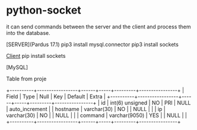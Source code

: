 # python-socket
 it can send commands between the server and the client and process them into the database.

[SERVER](Pardus 17.1)
pip3 install mysql.connector
pip3 install sockets

[Client](Ubuntu)
pip install sockets


[MySQL]

Table from proje

+----------+-----------------+------+-----+---------+----------------+
| Field    | Type            | Null | Key | Default | Extra          |
+----------+-----------------+------+-----+---------+----------------+
| id       | int(6) unsigned | NO   | PRI | NULL    | auto_increment |
| hostname | varchar(30)     | NO   |     | NULL    |                |
| ip       | varchar(30)     | NO   |     | NULL    |                |
| command  | varchar(9050)   | YES  |     | NULL    |                |
+----------+-----------------+------+-----+---------+----------------+

